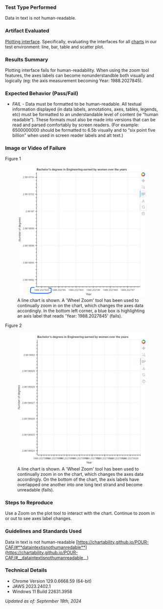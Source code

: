 ### Test Type Performed

Data in text is not human-readable.

### Artifact Evaluated

[Plotting interface](https://docs.bokeh.org/en/latest/docs/user_guide/basic.html#ug-basic). Specifically, evaluating the interfaces for all [charts](https://quansight-labs.github.io/bokeh-a11y-audit/#_ts1723552414769) in our test environment: line, bar, table and scatter plot.

### Results Summary

Plotting interface fails for human-readability. When using the zoom tool features, the axes labels can become nonunderstandble both visually and logically (eg: the axis measurement becoming Year: 1988.2027845).

### Expected Behavior (Pass/Fail)

- _FAIL_ - Data must be formatted to be human-readable. All textual information displayed (in data labels, annotations, axes, tables, legends, etc) must be formatted to an understandable level of content (ie “human readable”). These formats must also be made into versions that can be read and parsed comfortably by screen readers. (For example: 6500000000 should be formatted to 6.5b visually and to “six point five billion” when used in screen reader labels and alt text.)

### Image or Video of Failure

Figure 1

<figure>
    <img width="803" alt="A line chart is shown. A 'Wheel Zoom' tool has been used to continually zoom in on the chart, which changes the axes data accordingly. In the bottom left corner, a blue box is highlighting an axis label that reads 'Year: 1988.2027845' (fails)." src="./assets/plotting-interface_human-readable_1.png">
    <figcaption>A line chart is shown. A 'Wheel Zoom' tool has been used to continually zoom in on the chart, which changes the axes data accordingly. In the bottom left corner, a blue box is highlighting an axis label that reads 'Year: 1988.2027845' (fails).</figcaption>
</figure>

Figure 2

<figure>
    <img width="803" alt="A line chart is shown. A 'Wheel Zoom' tool has been used to continually zoom in on the chart, which changes the axes data accordingly. On the bottom of the chart, the axis labels have overlapped one another into one long text strand and become unreadable (fails)." src="./assets/plotting-interface_human-readable_2.png">
    <figcaption>A line chart is shown. A 'Wheel Zoom' tool has been used to continually zoom in on the chart, which changes the axes data accordingly. On the bottom of the chart, the axis labels have overlapped one another into one long text strand and become unreadable (fails).</figcaption>
</figure>

### Steps to Reproduce

Use a Zoom on the plot tool to interact with the chart. Continue to zoom in or out to see axes label changes.

### Guidelines and Standards Used

Data in text is not human-readable [https://chartability.github.io/POUR-CAF/#**dataintextisnothumanredable**](https://chartability.github.io/POUR-CAF/#__dataintextisnothumanreadable__)

<!-- ### Related Evidence
(Added if additional evidence has already been gathered for related elements. This will not be edited retroactively, however, due to scope creep. This means that the latest issues will have the most Related Evidence listed.) -->

<!-- ### Known or Documented Issues
(If there is already a github issue created for this test or a related test, it will be listed here.) -->

### Technical Details

- Chrome Version 129.0.6668.59 (64-bit)
- JAWS 2023.2402.1
- Windows 11 Build 22631.3958

_Updated as of: September 18th, 2024_

<!-- ### Notes
.. -->
